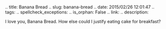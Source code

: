 .. title: Banana Bread
.. slug: banana-bread
.. date: 2015/02/26 12:01:47
.. tags: 
.. spellcheck_exceptions: 
.. is_orphan: False
.. link:
.. description:

I love you, Banana Bread. How else could I justify eating cake for breakfast?